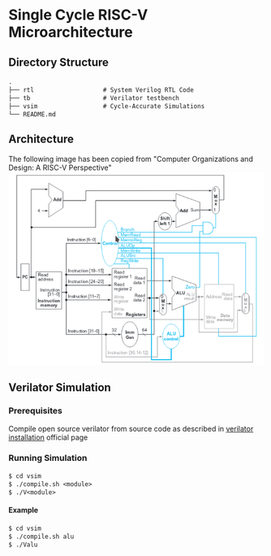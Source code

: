 # Single Cycle RISC-V Microarchitecture
## Directory Structure
    .
    ├── rtl                   # System Verilog RTL Code
    ├── tb                    # Verilator testbench
    ├── vsim                  # Cycle-Accurate Simulations
    └── README.md
## Architecture
The following image has been copied from "Computer Organizations and Design: A RISC-V Perspective"
![Singe Cycle Architecture](docs/arch.png?raw=true "Architecture")
## Verilator Simulation
### Prerequisites
Compile open source verilator from source code as described in [verilator installation](https://www.veripool.org/projects/verilator/wiki/Installing) official page
### Running Simulation
```
$ cd vsim
$ ./compile.sh <module>
$ ./V<module>

```
#### Example
```
$ cd vsim
$ ./compile.sh alu
$ ./Valu

```
